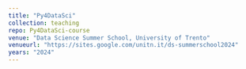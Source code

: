 ```yaml
---
title: "Py4DataSci"
collection: teaching
repo: Py4DataSci-course
venue: "Data Science Summer School, University of Trento"
venueurl: "https://sites.google.com/unitn.it/ds-summerschool2024"
years: "2024"
---
```

